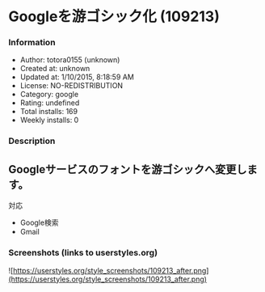 # Googleを游ゴシック化 (109213)

### Information
- Author: totora0155 (unknown)
- Created at: unknown
- Updated at: 1/10/2015, 8:18:59 AM
- License: NO-REDISTRIBUTION
- Category: google
- Rating: undefined
- Total installs: 169
- Weekly installs: 0


### Description
<h2>Googleサービスのフォントを游ゴシックへ変更します。</h2>
<p>対応
<ul>
<li>Google検索
<li>Gmail
</ul>


### Screenshots (links to userstyles.org)
![https://userstyles.org/style_screenshots/109213_after.png](https://userstyles.org/style_screenshots/109213_after.png)


